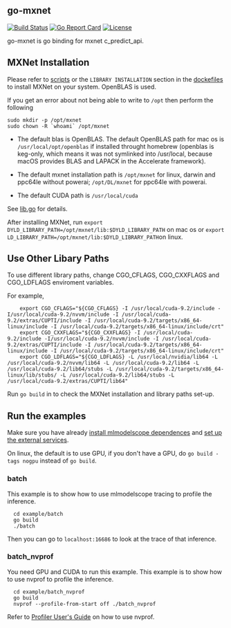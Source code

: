 ## go-mxnet

[![Build Status](https://travis-ci.org/rai-project/go-mxnet.svg?branch=master)](https://travis-ci.org/rai-project/go-mxnet)
[![Go Report Card](https://goreportcard.com/badge/github.com/rai-project/go-mxnet)](https://goreportcard.com/report/github.com/rai-project/go-mxnet)
[![License](https://img.shields.io/badge/License-Apache%202.0-blue.svg)](https://opensource.org/licenses/Apache-2.0)

go-mxnet is go binding for mxnet c_predict_api.

## MXNet Installation

Please refer to [scripts](scripts) or the `LIBRARY INSTALLATION` section in the [dockefiles](dockerfiles) to install MXNet on your system. OpenBLAS is used.

If you get an error about not being able to write to `/opt` then perform the following

```
sudo mkdir -p /opt/mxnet
sudo chown -R `whoami` /opt/mxnet
```

- The default blas is OpenBLAS.
  The default OpenBLAS path for mac os is `/usr/local/opt/openblas` if installed throught homebrew (openblas is keg-only, which means it was not symlinked into /usr/local, because macOS provides BLAS and LAPACK in the Accelerate framework).

- The default mxnet installation path is `/opt/mxnet` for linux, darwin and ppc64le without powerai; `/opt/DL/mxnet` for ppc64le with powerai.

- The default CUDA path is `/usr/local/cuda`

See [lib.go](lib.go) for details.

After installing MXNet, run `export DYLD_LIBRARY_PATH=/opt/mxnet/lib:$DYLD_LIBRARY_PATH` on mac os or `export LD_LIBRARY_PATH=/opt/mxnet/lib:$DYLD_LIBRARY_PATH`on linux.

## Use Other Libary Paths

To use different library paths, change CGO_CFLAGS, CGO_CXXFLAGS and CGO_LDFLAGS enviroment variables.

For example,

```
    export CGO_CFLAGS="${CGO_CFLAGS} -I /usr/local/cuda-9.2/include -I/usr/local/cuda-9.2/nvvm/include -I /usr/local/cuda-9.2/extras/CUPTI/include -I /usr/local/cuda-9.2/targets/x86_64-linux/include -I /usr/local/cuda-9.2/targets/x86_64-linux/include/crt"
    export CGO_CXXFLAGS="${CGO_CXXFLAGS} -I /usr/local/cuda-9.2/include -I/usr/local/cuda-9.2/nvvm/include -I /usr/local/cuda-9.2/extras/CUPTI/include -I /usr/local/cuda-9.2/targets/x86_64-linux/include -I /usr/local/cuda-9.2/targets/x86_64-linux/include/crt"
    export CGO_LDFLAGS="${CGO_LDFLAGS} -L /usr/local/nvidia/lib64 -L /usr/local/cuda-9.2/nvvm/lib64 -L /usr/local/cuda-9.2/lib64 -L /usr/local/cuda-9.2/lib64/stubs -L /usr/local/cuda-9.2/targets/x86_64-linux/lib/stubs/ -L /usr/local/cuda-9.2/lib64/stubs -L /usr/local/cuda-9.2/extras/CUPTI/lib64"
```

Run `go build` in to check the MXNet installation and library paths set-up.

## Run the examples

Make sure you have already [install mlmodelscope dependences](https://docs.mlmodelscope.org/installation/source/dependencies/) and [set up the external services](https://docs.mlmodelscope.org/installation/source/external_services/).

On linux, the default is to use GPU, if you don't have a GPU, do `go build -tags nogpu` instead of `go build`.

### batch

This example is to show how to use mlmodelscope tracing to profile the inference.

```
  cd example/batch
  go build
  ./batch
```

Then you can go to `localhost:16686` to look at the trace of that inference.

### batch_nvprof

You need GPU and CUDA to run this example. This example is to show how to use nvprof to profile the inference.

```
  cd example/batch_nvprof
  go build
  nvprof --profile-from-start off ./batch_nvprof
```

Refer to [Profiler User's Guide](https://docs.nvidia.com/cuda/profiler-users-guide/index.html) on how to use nvprof.
